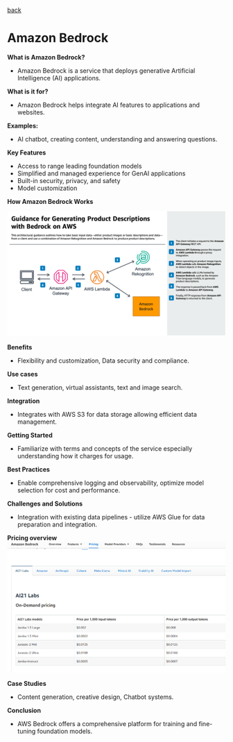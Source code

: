 [back](/Ninjas/Masterclass-05Norvic/Day%2004/README.md)

# Amazon Bedrock

**What is Amazon Bedrock?**
-  Amazon Bedrock is a service that deploys generative Artificial Intelligence (AI) applications.

**What is it for?**

-   Amazon Bedrock helps integrate AI features to applications and websites.

**Examples:**

-   AI chatbot, creating content, understanding and answering questions.

**Key Features**
- Access to range leading foundation models
-   Simplified and managed experience for GenAI applications
-   Built-in security, privacy, and safety
-   Model customization  

**How Amazon Bedrock Works**

![screenshot](/Ninjas/Masterclass-05Norvic/Day%2004/Assets/HowBedrockWorks.png)

**Benefits**
-   Flexibility and customization, Data security and compliance.

**Use cases**
-   Text generation, virtual assistants, text and image search.

**Integration**
-   Integrates with AWS S3 for data storage allowing efficient data management.

**Getting Started**
-   Familiarize with terms and concepts of the service especially understanding how it charges for usage.

**Best Practices**
-   Enable comprehensive logging and observability, optimize model selection for cost and performance.

**Challenges and Solutions**
-   Integration with existing data pipelines - utilize AWS Glue for data preparation and integration.

**Pricing overview**
![screenshot](/Ninjas/Masterclass-05Norvic/Day%2004/Assets/BedrockPricing.png)

**Case Studies**
-  Content generation, creative design, Chatbot systems.

**Conclusion**
-   AWS Bedrock offers a comprehensive platform for training and fine-tuning foundation models.

